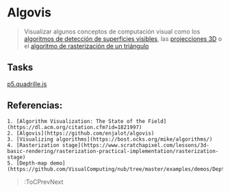 # Algovis

> Visualizar algunos conceptos de computación visual como los [algoritmos de detección de superficies visibles](https://en.wikipedia.org/wiki/Hidden_surface_determination), las [projecciones 3D](https://en.wikipedia.org/wiki/3D_projection) o el [algoritmo de rasterización de un triángulo](https://fgiesen.wordpress.com/2013/02/06/the-barycentric-conspirac/)

## Tasks

[p5.quadrille.js](https://github.com/objetos/p5.quadrille.js)

## Referencias:
    1. [Algorithm Visualization: The State of the Field](https://dl.acm.org/citation.cfm?id=1821997)
    2. [Algovis](https://github.com/enjalot/algovis)
    3. [Visualizing algorithms](https://bost.ocks.org/mike/algorithms/)
    4. [Rasterization stage](https://www.scratchapixel.com/lessons/3d-basic-rendering/rasterization-practical-implementation/rasterization-stage)
    5. [Depth-map demo](https://github.com/VisualComputing/nub/tree/master/examples/demos/DepthMap)

> :ToCPrevNext